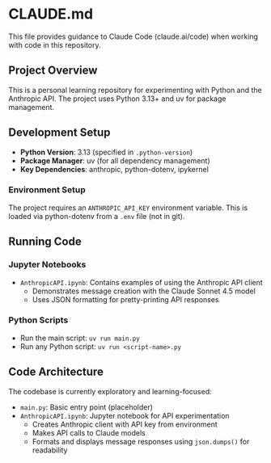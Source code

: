 # CLAUDE.md

This file provides guidance to Claude Code (claude.ai/code) when working with code in this repository.

## Project Overview

This is a personal learning repository for experimenting with Python and the Anthropic API. The project uses Python 3.13+ and uv for package management.

## Development Setup

- **Python Version**: 3.13 (specified in `.python-version`)
- **Package Manager**: uv (for all dependency management)
- **Key Dependencies**: anthropic, python-dotenv, ipykernel

### Environment Setup

The project requires an `ANTHROPIC_API_KEY` environment variable. This is loaded via python-dotenv from a `.env` file (not in git).

## Running Code

### Jupyter Notebooks
- `AnthropicAPI.ipynb`: Contains examples of using the Anthropic API client
  - Demonstrates message creation with the Claude Sonnet 4.5 model
  - Uses JSON formatting for pretty-printing API responses

### Python Scripts
- Run the main script: `uv run main.py`
- Run any Python script: `uv run <script-name>.py`

## Code Architecture

The codebase is currently exploratory and learning-focused:
- `main.py`: Basic entry point (placeholder)
- `AnthropicAPI.ipynb`: Jupyter notebook for API experimentation
  - Creates Anthropic client with API key from environment
  - Makes API calls to Claude models
  - Formats and displays message responses using `json.dumps()` for readability
